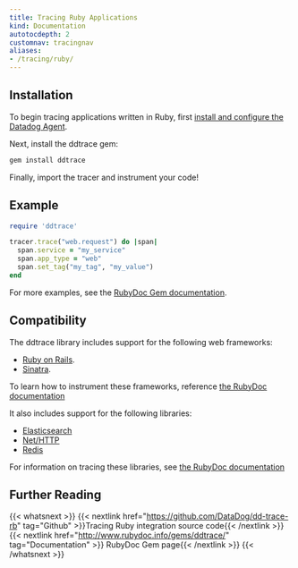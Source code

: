 ```yaml
---
title: Tracing Ruby Applications
kind: Documentation
autotocdepth: 2
customnav: tracingnav
aliases:
- /tracing/ruby/
---
```


## Installation

To begin tracing applications written in Ruby, first [install and configure the Datadog Agent](/tracing#installing-the-agent).

Next, install the ddtrace gem:

```ruby
gem install ddtrace
```

Finally, import the tracer and instrument your code!

## Example

```ruby
require 'ddtrace'

tracer.trace("web.request") do |span|
  span.service = "my_service"
  span.app_type = "web"
  span.set_tag("my_tag", "my_value")
end
```

For more examples, see the [RubyDoc Gem documentation](http://www.rubydoc.info/gems/ddtrace/).

## Compatibility

The ddtrace library includes support for the following web frameworks:

*  [Ruby on Rails](http://rubyonrails.org/).
*  [Sinatra](http://www.sinatrarb.com/).

To learn how to instrument these frameworks, reference [the RubyDoc documentation](http://www.rubydoc.info/gems/ddtrace)

It also includes support for the following libraries:

* [Elasticsearch](https://www.elastic.co/products/elasticsearch)
* [Net/HTTP](https://ruby-doc.org/stdlib-2.4.0/libdoc/net/http/rdoc/Net/HTTP.html)
* [Redis](https://redis.io/)

For information on tracing these libraries, see [the RubyDoc documentation](http://www.rubydoc.info/gems/ddtrace#Other_libraries)

## Further Reading

{{< whatsnext >}}
    {{< nextlink href="https://github.com/DataDog/dd-trace-rb" tag="Github" >}}Tracing Ruby integration source code{{< /nextlink >}}
    {{< nextlink href="http://www.rubydoc.info/gems/ddtrace/" tag="Documentation" >}} RubyDoc Gem page{{< /nextlink >}}
{{< /whatsnext >}}
